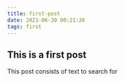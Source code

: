 ```yaml
---
title: first-post
date: 2021-06-30 00:21:26
tags: first
---
```


## This is a first post

This post consists of text to search for
